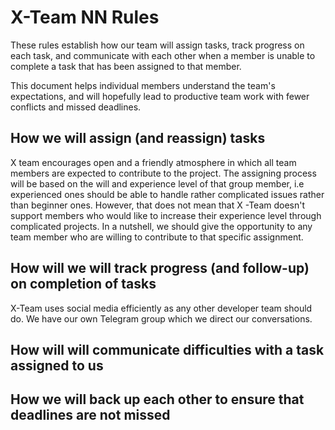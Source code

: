 # X-Team NN Rules

These rules establish how our team will assign tasks,
track progress on each task, and communicate with each other 
when a member is unable to complete a task that has been assigned to that member.

This document helps individual members understand the team's expectations,
and will hopefully lead to productive team work with fewer conflicts
and missed deadlines.

## How we will assign (and reassign) tasks
 X team encourages open and a friendly atmosphere in which all team members are expected to contribute to the project. The assigning process will be based on the will and experience level of that group member, i.e experienced ones should be able to handle rather complicated issues rather than beginner ones. However, that does not mean that X -Team doesn't support members who would like to increase their experience level through complicated projects. In a nutshell, we should give the opportunity to any team member who are willing to contribute to that specific assignment.


## How will we will track progress (and follow-up) on completion of tasks
X-Team uses social media efficiently as any other developer team should do. We have our own Telegram group which we direct our conversations.


## How will will communicate difficulties with a task assigned to us



## How we will back up each other to ensure that deadlines are not missed





